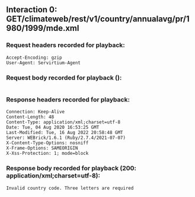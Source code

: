 ## Interaction 0: GET/climateweb/rest/v1/country/annualavg/pr/1980/1999/mde.xml

### Request headers recorded for playback:

```
Accept-Encoding: gzip
User-Agent: Servirtium-Agent

```

### Request body recorded for playback ():

```

```


### Response headers recorded for playback:

```
Connection: Keep-Alive
Content-Length: 48
Content-Type: application/xml;charset=utf-8
Date: Tue, 04 Aug 2020 16:53:25 GMT
Last-Modified: Tue, 16 Aug 2022 20:58:48 GMT
Server: WEBrick/1.6.1 (Ruby/2.7.4/2021-07-07)
X-Content-Type-Options: nosniff
X-Frame-Options: SAMEORIGIN
X-Xss-Protection: 1; mode=block

```

### Response body recorded for playback (200: application/xml;charset=utf-8):

```
Invalid country code. Three letters are required
```

